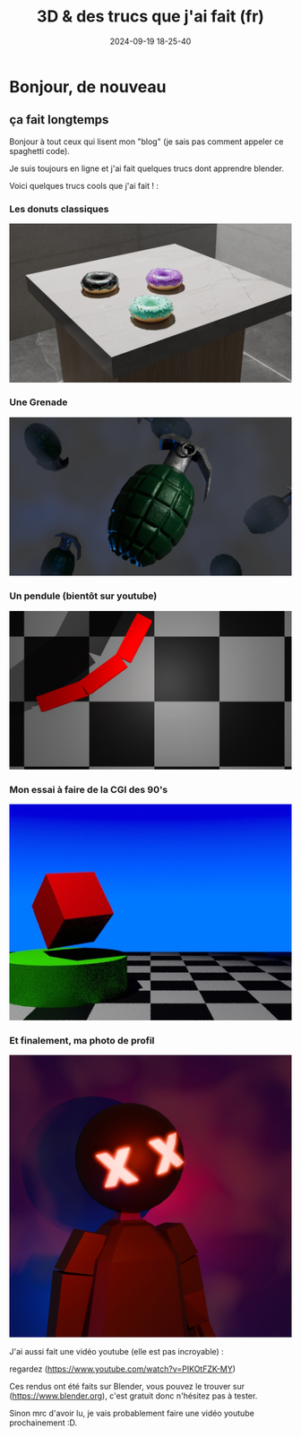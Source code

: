 ﻿---
title: 3D & des trucs que j'ai fait (fr)
date: 2024-09-19 18-25-40
categories: [3D, Youtube]
tags: [Blender, videos]
comments: true
---

# Bonjour, de nouveau
## ça fait longtemps

Bonjour à tout ceux qui lisent mon "blog" (je sais pas comment appeler ce spaghetti code).

Je suis toujours en ligne et j'ai fait quelques trucs dont apprendre blender.

Voici quelques trucs cools que j'ai fait ! :

### Les donuts classiques 

![3 donuts 3d sur une table de quartz](https://raw.githubusercontent.com/deadly-carp/deadly-carp.github.io/main/docs/assets/images/0001.jpg)

### Une Grenade

![Une grenade](https://raw.githubusercontent.com/deadly-carp/deadly-carp.github.io/main/docs/assets/images/grenadeopendenoise2k.png)

### Un pendule (bientôt sur youtube)

![Un pendulum](https://raw.githubusercontent.com/deadly-carp/deadly-carp.github.io/main/docs/assets/images/0007.jpg)

### Mon essai à faire de la CGI des 90's

![De la CGI qui ressemble à celle des années 90](https://raw.githubusercontent.com/deadly-carp/deadly-carp.github.io/main/docs/assets/images/attemptat90scgi.jpg)

### Et finalement, ma photo de profil

![Ma photo de profil](https://raw.githubusercontent.com/deadly-carp/deadly-carp.github.io/main/docs/assets/images/Deadly_Carpv2GLARE2024under4mb.jpg)

J'ai aussi fait une vidéo youtube (elle est pas incroyable) :

regardez (https://www.youtube.com/watch?v=PIKOtFZK-MY)

Ces rendus ont été faits sur Blender, vous pouvez le trouver sur (https://www.blender.org), c'est gratuit donc n'hésitez pas à tester.

Sinon mrc d'avoir lu, je vais probablement faire une vidéo youtube prochainement :D.